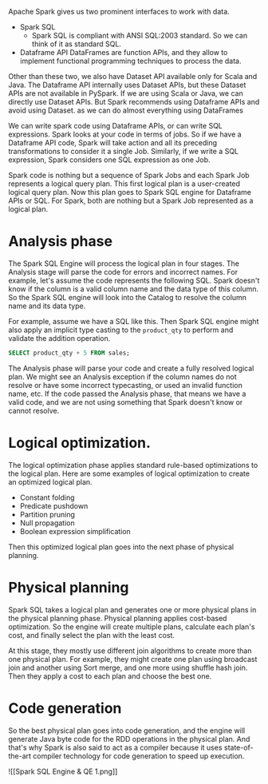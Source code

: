 Apache Spark gives us two prominent interfaces to work with data.
- Spark SQL
	- Spark SQL is compliant with ANSI SQL:2003 standard. So we can think of it as standard SQL.
- Dataframe API
	 DataFrames are function APIs, and they allow to implement functional programming techniques to process the data.

Other than these two, we also have Dataset API available only for Scala and Java. The Dataframe API internally uses Dataset APIs, but these Dataset APIs are not available in PySpark. If we are using Scala or Java, we can directly use Dataset APIs. But Spark recommends using Dataframe APIs and avoid using Dataset. as we can do almost everything using DataFrames

We can write spark code using Dataframe APIs, or can write SQL expressions. Spark looks at your code in terms of jobs. So if we have a Dataframe API code, Spark will take action and all its preceding transformations to consider it a single Job. Similarly, if we write a SQL expression, Spark considers one SQL expression as one Job.

Spark code is nothing but a sequence of Spark Jobs and each Spark Job represents a logical query plan. This first logical plan is a user-created logical query plan. Now this plan goes to Spark SQL engine for Dataframe APIs or SQL. For Spark, both are nothing but a Spark Job represented as a logical plan.
# Analysis phase

The Spark SQL Engine will process the logical plan in four stages. The Analysis stage will parse the code for errors and incorrect names. For example, let's assume the code represents the following SQL. Spark doesn't know if the column is a valid column name and the data type of this column. So the Spark SQL engine will look into the Catalog to resolve the column name and its data type.

For example, assume we have a SQL like this. Then Spark SQL engine might also apply an implicit type casting to the `product_qty` to perform and validate the addition operation.

```SQL
SELECT product_qty + 5 FROM sales;
```

The Analysis phase will parse your code and create a fully resolved logical plan. We might see an Analysis exception if the column names do not resolve or have some incorrect typecasting, or used an invalid function name, etc. If the code passed the Analysis phase, that means we have a valid code, and we are not using something that Spark doesn't know or cannot resolve.

# Logical optimization.

The logical optimization phase applies standard rule-based optimizations to the logical plan. Here are some examples of logical optimization to create an optimized logical plan.
- Constant folding
- Predicate pushdown
- Partition pruning
- Null propagation
- Boolean expression simplification

Then this optimized logical plan goes into the next phase of physical planning.
# Physical planning

Spark SQL takes a logical plan and generates one or more physical plans in the physical planning phase. Physical planning applies cost-based optimization. So the engine will create multiple plans, calculate each plan's cost, and finally select the plan with the least cost.

At this stage, they mostly use different join algorithms to create more than one physical plan. For example, they might create one plan using broadcast join and another using Sort merge, and one more using shuffle hash join. Then they apply a cost to each plan and choose the best one.
# Code generation

So the best physical plan goes into code generation, and the engine will generate Java byte code for the RDD operations in the physical plan. And that's why Spark is also said to act as a compiler because it uses state-of-the-art compiler technology for code generation to speed up execution.

![[Spark SQL Engine & QE 1.png]]